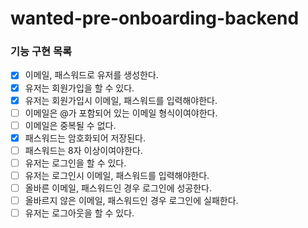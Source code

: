# wanted-pre-onboarding-backend


### 기능 구현 목록

- [X] 이메일, 패스워드로 유저를 생성한다.
- [X] 유저는 회원가입을 할 수 있다.
- [X] 유저는 회원가입시 이메일, 패스워드를 입력해야한다.
- [ ] 이메일은 @가 포함되어 있는 이메일 형식이여야한다.
- [ ] 이메일은 중복될 수 없다.
- [X] 패스워드는 암호화되어 저장된다.
- [ ] 패스워드는 8자 이상이여야한다.
- [ ] 유저는 로그인을 할 수 있다.
- [ ] 유저는 로그인시 이메일, 패스워드를 입력해야한다.
- [ ] 올바른 이메일, 패스워드인 경우 로그인에 성공한다.
- [ ] 올바르지 않은 이메일, 패스워드인 경우 로그인에 실패한다.
- [ ] 유저는 로그아웃을 할 수 있다.